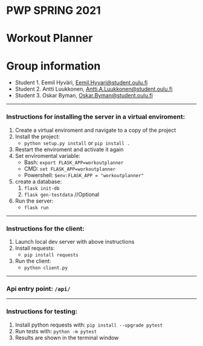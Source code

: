 # PWP SPRING 2021
# Workout Planner
# Group information
* Student 1. Eemil Hyväri, Eemil.Hyvari@student.oulu.fi
* Student 2. Antti Luukkonen, Antti.A.Luukkonen@student.oulu.fi
* Student 3. Oskar Byman, Oskar.Byman@student.oulu.fi

---
### Instructions for installing the server in a virtual enviroment:
1. Create a virtual enviroment and navigate to a copy of the project
1. Install the project:
    - `python setup.py install` or `pip install .`
1. Restart the enviroment and activate it again
1. Set enviromental variable:
    - Bash: `export FLASK_APP=workoutplanner`
    - CMD: `set FLASK_APP=workoutplanner`
    - Powershell: `$env:FLASK_APP = "workoutplanner"`
1. create a database:
    1. `flask init-db`
    1. `flask gen-testdata` //Optional
1. Run the server:
    - `flask run`
---
### Instructions for the client:
1. Launch local dev server with above instructions
2. Install requests:
    - `pip install requests`
4. Run the client:
    - `python client.py`
---
### Api entry point: `/api/`
---
### Instructions for testing:
1. Install python requests with: `pip install --upgrade pytest`
1. Run tests with: `python -m pytest`
1. Results are shown in the terminal window
